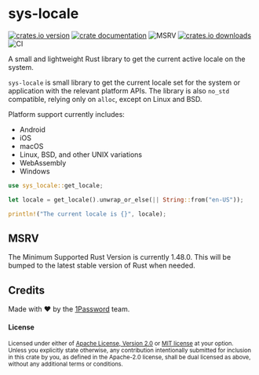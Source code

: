 # sys-locale

[![crates.io version](https://img.shields.io/crates/v/sys-locale.svg)](https://crates.io/crates/sys-locale)
[![crate documentation](https://docs.rs/sys-locale/badge.svg)](https://docs.rs/sys-locale)
![MSRV](https://img.shields.io/badge/rustc-1.48+-blue.svg)
[![crates.io downloads](https://img.shields.io/crates/d/sys-locale.svg)](https://crates.io/crates/sys-locale)
![CI](https://github.com/1Password/sys-locale/workflows/CI/badge.svg)

A small and lightweight Rust library to get the current active locale on the system.

`sys-locale` is small library to get the current locale set for the system or application with the relevant platform APIs. The library is also `no_std` compatible, relying only on `alloc`, except on Linux and BSD.

Platform support currently includes:
- Android
- iOS
- macOS
- Linux, BSD, and other UNIX variations
- WebAssembly
- Windows

```rust
use sys_locale::get_locale;

let locale = get_locale().unwrap_or_else(|| String::from("en-US"));

println!("The current locale is {}", locale);
```

## MSRV

The Minimum Supported Rust Version is currently 1.48.0. This will be bumped to the latest stable version of Rust when needed.

## Credits

Made with ❤️ by the [1Password](https://1password.com/) team.

#### License

<sup>
Licensed under either of <a href="LICENSE-APACHE">Apache License, Version
2.0</a> or <a href="LICENSE-MIT">MIT license</a> at your option.
</sup>

<br>

<sub>
Unless you explicitly state otherwise, any contribution intentionally submitted
for inclusion in this crate by you, as defined in the Apache-2.0 license, shall
be dual licensed as above, without any additional terms or conditions.
</sub>
